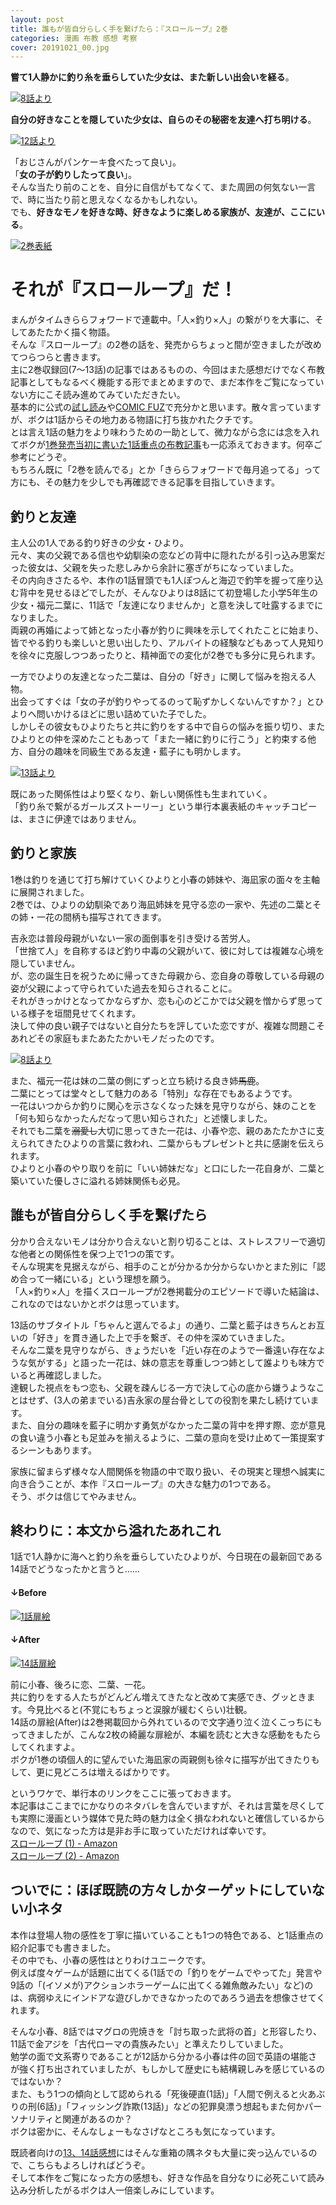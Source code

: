 ```yaml
---
layout: post
title: 誰もが皆自分らしく手を繋げたら：『スローループ』2巻
categories: 漫画 布教 感想 考察
cover: 20191021_00.jpg
---
```


**嘗て1人静かに釣り糸を垂らしていた少女は、また新しい出会いを経る**。

[![8話より](/images/20191021_01.jpg "8話、小春とひより姉妹が船屋を営む姉妹と出会う一幕")](https://twitter.com/mangatimekirara/status/1109354007007383554)

**自分の好きなことを隠していた少女は、自らのその秘密を友達へ打ち明ける**。

[![12話より](/images/20191021_02.jpg "12話、同級生である親友と自分の趣味の間で悩む女の子・二葉")](https://twitter.com/mangatimekirara/status/1153955541850308609)

「おじさんがパンケーキ食べたって良い」。  
「**女の子が釣りしたって良い**」。  
そんな当たり前のことを、自分に自信がもてなくて、また周囲の何気ない一言で、時に当たり前と思えなくなるかもしれない。  
でも、**好きなモノを好きな時、好きなように楽しめる家族が、友達が、ここにいる**。

[![2巻表紙](/images/20191021_00.jpg "2巻表紙")](https://twitter.com/mangatimekirara/status/1176398661841899520)

# それが『スローループ』だ！

まんがタイムきららフォワードで連載中。「人×釣り×人」の繋がりを大事に、そしてあたたかく描く物語。  
そんな『スローループ』の2巻の話を、発売からちょっと間が空きましたが改めてつらつらと書きます。  
主に2巻収録回(7〜13話)の記事ではあるものの、今回はまた感想だけでなく布教記事としてもなるべく機能する形でまとめますので、まだ本作をご覧になっていない方にこそ読み進めてみていただきたい。  
基本的に公式の[試し読み](http://www.dokidokivisual.com/otameshi/slowloop/)や[COMIC FUZ](https://comic-fuz.com/series/1736)で充分かと思います。散々言っていますが、ボクは1話からその地力ある物語に打ち抜かれたクチです。  
とは言え1話の魅力をより味わうための一助として、微力ながら念には念を入れてボクが[1巻発売当初に書いた1話重点の布教記事](/2019-03-12-comic/)も一応添えておきます。何卒ご参考にどうぞ。  
もちろん既に「2巻を読んでる」とか「きららフォワードで毎月追ってる」って方にも、その魅力を少しでも再確認できる記事を目指していきます。

## 釣りと友達

主人公の1人である釣り好きの少女・ひより。  
元々、実の父親である信也や幼馴染の恋などの背中に隠れたがる引っ込み思案だった彼女は、父親を失った悲しみから余計に塞ぎがちになっていました。  
その内向きさたるや、本作の1話冒頭でも1人ぽつんと海辺で釣竿を握って座り込む背中を見せるほどでしたが、そんなひよりは8話にて初登場した小学5年生の少女・福元二葉に、11話で「友達になりませんか」と意を決して吐露するまでになりました。  
両親の再婚によって姉となった小春が釣りに興味を示してくれたことに始まり、皆でやる釣りも楽しいと思い出したり、アルバイトの経験などもあって人見知りを徐々に克服しつつあったりと、精神面での変化が2巻でも多分に見られます。

一方でひよりの友達となった二葉は、自分の「好き」に関して悩みを抱える人物。  
出会ってすぐは「女の子が釣りやってるのって恥ずかしくないんですか？」とひよりへ問いかけるほどに思い詰めていた子でした。  
しかしその彼女もひよりたちと共に釣りをする中で自らの悩みを振り切り、またひよりとの仲を深めたこともあって「また一緒に釣りに行こう」と約束する他方、自分の趣味を同級生である友達・藍子にも明かします。

[![13話より](/images/20191021_03.jpg "13話、自分の趣味を藍子に明かす二葉")](https://twitter.com/mangatimekirara/status/1165156907285241856)

既にあった関係性はより堅くなり、新しい関係性も生まれていく。  
「釣り糸で繋がるガールズストーリー」という単行本裏表紙のキャッチコピーは、まさに伊達ではありません。

## 釣りと家族

1巻は釣りを通じて打ち解けていくひよりと小春の姉妹や、海凪家の面々を主軸に展開されました。  
2巻では、ひよりの幼馴染であり海凪姉妹を見守る恋の一家や、先述の二葉とその姉・一花の間柄も描写されてきます。

吉永恋は普段母親がいない一家の面倒事を引き受ける苦労人。  
「世捨て人」を自称するほど釣り中毒の父親がいて、彼に対しては複雑な心境を隠していません。  
が、恋の誕生日を祝うために帰ってきた母親から、恋自身の尊敬している母親の姿が父親によって守られていた過去を知らされることに。  
それがきっかけとなってかならずか、恋も心のどこかでは父親を憎からず思っている様子を垣間見せてくれます。  
決して仲の良い親子ではないと自分たちを評していた恋ですが、複雑な問題こそあれどその家庭もまたあたたかいモノだったのです。

[![8話より](/images/20191021_04.jpg "8話、久々に帰ってきた母親に珍しく満面の笑みを見せる恋")](https://twitter.com/mangatimekirara/status/1109354007007383554)

また、福元一花は妹の二葉の側にずっと立ち続ける良き姉~~馬鹿~~。  
二葉にとっては堂々として魅力のある「特別」な存在でもあるようです。  
一花はいつからか釣りに関心を示さなくなった妹を見守りながら、妹のことを「何も知らなかったんだなって思い知らされた」と述懐しました。  
それでも二葉を~~溺愛し~~大切に思ってきた一花は、小春や恋、親のあたたかさに支えられてきたひよりの言葉に救われ、二葉からもプレゼントと共に感謝を伝えられます。  
ひよりと小春のやり取りを前に「いい姉妹だな」と口にした一花自身が、二葉と築いていた優しさに溢れる姉妹関係も必見。

## 誰もが皆自分らしく手を繋げたら

分かり合えないモノは分かり合えないと割り切ることは、ストレスフリーで適切な他者との関係性を保つ上で1つの策です。  
そんな現実を見据えながら、相手のことが分かるか分からないかとまた別に「認め合って一緒にいる」という理想を願う。  
「人×釣り×人」を描くスローループが2巻掲載分のエピソードで導いた結論は、これなのではないかとボクは思っています。

13話のサブタイトル「ちゃんと選んでるよ」の通り、二葉と藍子はきちんとお互いの「好き」を貫き通した上で手を繋ぎ、その仲を深めていきました。  
そんな二葉を見守りながら、きょうだいを「近い存在のようで一番遠い存在なような気がする」と語った一花は、妹の意志を尊重しつつ姉として誰よりも味方でいると再確認しました。  
達観した視点をもつ恋も、父親を疎んじる一方で決して心の底から嫌うようなことはせず、(3人の弟までいる)吉永家の屋台骨としての役割を果たし続けています。  
また、自分の趣味を藍子に明かす勇気がなかった二葉の背中を押す際、恋が意見の食い違う小春とも足並みを揃えるように、二葉の意向を受け止めて一策提案するシーンもあります。

家族に留まらず様々な人間関係を物語の中で取り扱い、その現実と理想へ誠実に向き合うことが、本作『スローループ』の大きな魅力の1つである。  
そう、ボクは信じてやみません。

## 終わりに：本文から溢れたあれこれ

1話で1人静かに海へと釣り糸を垂らしていたひよりが、今日現在の最新回である14話でどうなったかと言うと……

#### ↓Before  
[![1話扉絵](/images/20191021_05.jpg "1話扉絵、1人のひより")](https://twitter.com/mangatimekirara/status/988658574959128576)

#### ↓After  
[![14話扉絵](/images/20191021_06.jpg "14話扉絵、今のひよりは5人でフライをする")](https://twitter.com/mangatimekirara/status/1176396203551903745)

前に小春、後ろに恋、二葉、一花。  
共に釣りをする人たちがどんどん増えてきたなと改めて実感でき、グッときます。今見比べると(不覚にもちょっと涙腺が緩むくらい)壮観。  
14話の扉絵(After)は2巻掲載回から外れているので文字通り泣く泣くこっちにもってきましたが、こんな2枚の綺麗な扉絵が、本編を読むと大きな感動をもたらしてくれますよ。  
ボクが1巻の頃個人的に望んでいた海凪家の両親側も徐々に描写が出てきたりもして、更に見どころは増えるばかりです。

というワケで、単行本のリンクをここに張っておきます。  
本記事はここまでにかなりのネタバレを含んでいますが、それは言葉を尽くしても実際に漫画という媒体で見た時の魅力は全く損なわれないと確信しているからなので、気になった方は是非お手に取っていただければ幸いです。  
[スローループ (1) - Amazon](https://www.amazon.co.jp/dp/4832270761/)  
[スローループ (2) - Amazon](https://www.amazon.co.jp/dp/4832271253/)

## ついでに：ほぼ既読の方々しかターゲットにしていない小ネタ

本作は登場人物の感性を丁寧に描いていることも1つの特色である、と1話重点の紹介記事でも書きました。  
その中でも、小春の感性はとりわけユニークです。  
例えば度々ゲームが話題に出てくる(1話での「釣りをゲームでやってた」発言や9話の「(イソメが)アクションホラーゲームに出てくる雑魚敵みたい」など)のは、病弱ゆえにインドアな遊びしかできなかったのであろう過去を想像させてくれます。

そんな小春、8話ではマグロの兜焼きを「討ち取った武将の首」と形容したり、11話で金アジを「古代ローマの貴族みたい」と準えたりしていました。  
勉学の面で文系寄りであることが12話から分かる小春は件の回で英語の堪能さが強く打ち出されていましたが、もしかして歴史にも結構親しみを感じているのではないか？  
また、もう1つの傾向として認められる「死後硬直(1話)」「人間で例えると火あぶりの刑(6話)」「フィッシング詐欺(13話)」などの犯罪臭漂う想起もまた何かパーソナリティと関連があるのか？  
ボクは密かに、そんなしょーもなさげなところも気になっています。

既読者向けの[13、14話感想](https://blog.s6jr.com/2019-09-24-comic/)にはそんな重箱の隅ネタも大量に突っ込んでいるので、こちらもよろしければどうぞ。  
そして本作をご覧になった方の感想も、好きな作品を自分なりに必死こいて読み込み分析したがるボクは人一倍楽しみにしています。

